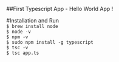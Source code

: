 ##First Typescript App - Hello World App !

#Installation and Run
<br>
`$ brew install node`
<br>
`$ node -v`
<br>
`$ npm -v`
<br>
`$ sudo npm install -g typescript`
<br>
`$ tsc -v`
<br>
`$ tsc app.ts`
